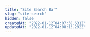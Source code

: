 ```yaml
---
title: "Site Search Bar"
slug: "site-search"
hidden: false
createdAt: "2022-01-12T04:07:38.631Z"
updatedAt: "2022-01-12T04:08:16.292Z"
---
```

